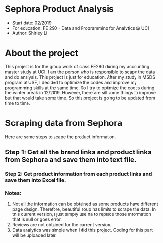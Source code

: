 # Sephora Product Analysis
  - Start date: 02/2019
  - For education: FE 290 - Data and Programming for Analytics @ UCI
  - Author: Shirley Li

# About the project
This project is for the group work of class FE290 during my accounting master study at UCI.
I am the person who is responsible to scape the data and do analysis. This project is just for education.
After my study in MSDS program at USF, I decided to optimize the codes and improve my programming skills
at the same time. So I try to optimize the codes during the winter break in 12/2019. However, there are sill
some things to improve but that would take some time. So this project is going to be updated from time to time.

# Scraping data from Sephora
Here are some steps to scape the product information.

## Step 1: Get all the brand links and product links from Sephora and save them into text file.

### Step 2: Get product information from each product links and save them into Excel file.

### Notes:
   1) Not all the information can be obtained as some products have different page design. Therefore, beautiful soup has limits to scrape the data. In this current version, I just simply use na to replace those information that is null or goes error.
   2) Reviews are not obtained for the current version.
   3) Data analytics was simple when I did this project. Coding for this part will be uploaded later.
